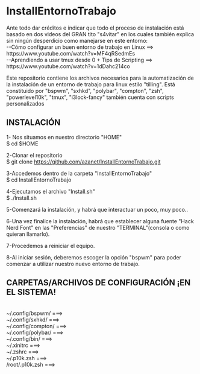 # InstallEntornoTrabajo

<p>Ante todo dar créditos e indicar que todo el proceso de instalación 
está basado en dos videos del GRAN tito "s4vitar" en los cuales
también explica sin ningún desperdicio como manejarse en este entorno:</br>
--Cómo configurar un buen entorno de trabajo en Linux ==> https://www.youtube.com/watch?v=MF4qRSedmEs</br>
--Aprendiendo a usar tmux desde 0 + Tips de Scripting ==> https://www.youtube.com/watch?v=1dDahc214co
 </p>
 
 
Este repositorio contiene los archivos necesarios
para la automatización de la instalación de
un entorno de trabajo para linux estilo "tilling".
Está constituido por "bspwm", "sxhkd", "polybar", "compton", "zsh", "powerlevel10k", "tmux", "i3lock-fancy"
también cuenta con scripts personalizados

INSTALACIÓN
------------
1- Nos situamos en nuestro directorio "HOME"</br>
   $ cd $HOME 

2-Clonar el repositorio </br>
   $ git clone https://github.com/azanet/InstallEntornoTrabajo.git
   
3-Accedemos dentro de la carpeta "InstallEntornoTrabajo" </br>
   $ cd InstallEntornoTrabajo

4-Ejecutamos el archivo "Install.sh" </br>
   $ ./Install.sh

5-Comenzará la instalación, y habrá que interactuar un poco, muy poco..

6-Una vez finalice la instalación, habrá que establecer alguna fuente "Hack Nerd Font" en las "Preferencias" de nuestro "TERMINAL"(consola o como quieran llamarlo).

7-Procedemos a reiniciar el equipo.

8-Al iniciar sesión, deberemos escoger la opción "bspwm" para poder comenzar a utilizar nuestro nuevo entorno de trabajo.

CARPETAS/ARCHIVOS DE CONFIGURACIÓN ¡EN EL SISTEMA!
---------------------------------------------------------------
</br> ~/.config/bspwm/      ===>
</br> ~/.config/sxhkd/      ===>
</br> ~/.config/compton/    ===>
</br> ~/.config/polybar/    ===>
</br> ~/.config/bin/        ===>
</br> ~/.xinitrc        ===>
</br> ~/.zshrc          ===>
</br> ~/.p10k.zsh       ===>
</br> /root/.p10k.zsh   ===>
